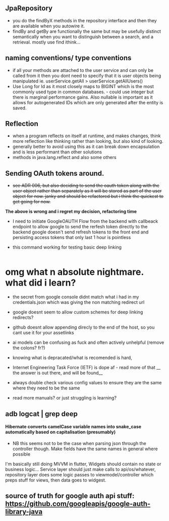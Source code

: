 ## JpaRepository
- you do the findByX methods in the repository interface and then they are available when you autowire it.
- findBy and getBy are functionally the same but may be usefully distinct semantically when you want to distinguish between a search, and a retrieval. mostly use find ithink...

## naming conventions/ type conventions
- if all your methods are attached to the user service and can only be called from it then you dont need to specify that it is user objects being manipulated ie. userService.getAll > userService.getAllUsers()
- Use Long for Id as it most closely maps to BIGINT which is the most commonly used type in common databases. - could use integer but there is marginal performance gains. Also nullable is important as it allows for autogenerated IDs which are only generated after the entity is saved.
## Reflection
- when a program reflects on itself at runtime, and makes changes, think more reflection like thinking rather than looking, but also kind of looking.
- generally better to avoid using this as it can break down encapsulation and is less performant than other solutions
- methods in java.lang.reflect and also some others

## Sending OAuth tokens around.
- ~~see ADR 006, but also deciding to send the oauth token along with the user object rather than separately as it will be stored as part of the user object for now. janky and should be refactored but i think the quickest to get going for now.~~

__The above is wrong and i regret my decision, refactoring time__
- I need to initiate GoogleOAUTH Flow from the backend with callbeack endpoint to allow google to send the rerfesh token directly to the backend
 google doesn't send refresh  tokens to the front end and persisting access tokens that only last 1 hour is pointless

- this command working for testing basic deep linking 
```adb shell am start -a android.intent.action.VIEW -d "https://notetakingforeggs.github.io" com.notetakingforeggs.events_platform_frontend
```

# omg what n absolute nightmare. what did i learn?
- the secret from google console didnt match what i had in my credentials.json which was giving the non matching redirect url
- google doesnt seem to allow custom schemes for deep linking redirects?
- github doesnt allow appending direcly to the end of the host, so you cant use it for your assetlinks
- ai models can be confusing as fuck and often actively unhelpful (remove the colons? fr?)
- knowing what is depracated/what is recomended is hard, 
- Internet Engineering Task Force (IETF) is dope af - read more of that
__ the answer is out there, and will be found__

- always double check various config values to ensure they are the same where they need to be the same
- read more manuals? or just struggling is learning?

## adb logcat | grep deep

#### Hibernate converts camelCase variable names into snake_case automatically based on capitalisation (presumably)
 - NB this seems not to be the case when parsing json through the controller though. Make fields have the same names in general where possible

I'm basically still doing MVVM in flutter, Widgets should contain no state or business logic... Service layer should just make calls to api/os/whatever, repository layer does some logic passes to viewmodel/controller which preps stuff for views, then data goes to widgest.

## source of truth for google auth api stuff: https://github.com/googleapis/google-auth-library-java